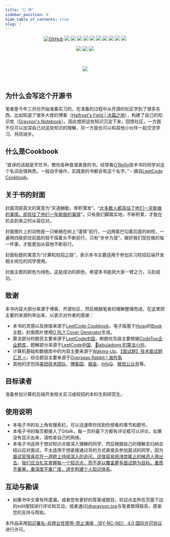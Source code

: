 ```yaml
---
title: "🍎 序"
sidebar_position: 0
hide_table_of_contents: true
slug: /
---
```


<p align='center'>
<a href="https://github.com/graysonwp/school-recruitment/blob/main/LICENSE"><img alt="GitHub" src="https://img.shields.io/github/license/graysonwp/school-recruitment?label=License"/></a>
<img src="https://img.shields.io/badge/build-passing-brightgreen.svg"/>
<img src="https://img.shields.io/badge/platform-%20iOS | Android | Mac | Web%20-ff69b4.svg"/>
<img src="https://img.shields.io/badge/language-Java-orange.svg"/>
<img src="https://img.shields.io/badge/made%20with-=1-blue.svg"/>
<a href="https://github.com/graysonwp/school-recruitment/pulls"><img src="https://img.shields.io/badge/PR-Welcome-brightgreen.svg"/></a>
<img src="https://img.shields.io/github/stars/graysonwp/school-recruitment?style=social"/>
<img src="https://img.shields.io/github/forks/graysonwp/school-recruitment?style=social"/>
<a href="https://github.com/graysonwp/school-recruitment"><img src="https://visitor-badge.laobi.icu/badge?page_id=graysonwp.school-recruitment"/></a>
<a href="https://github.com/graysonwp/school-recruitment/releases"><img src="https://img.shields.io/github/v/release/graysonwp/school-recruitment"/></a>
<a href="https://github.com/graysonwp/school-recruitment"><img src="https://img.shields.io/github/repo-size/graysonwp/school-recruitment"/></a>
</p>

<p align='center'>
<a href="https://www.grayson.top"><img src="https://img.shields.io/badge/Blog-Grayson-80d4f9.svg?style=flat"/></a>
<a href="https://unsplash.com/@graysonwp"><img src="https://img.shields.io/badge/Unsplash-Grayson-success.svg"/></a>
 <a href="https://www.zhihu.com/people/wei-peng-36-39"><img src="https://img.shields.io/badge/%E7%9F%A5%E4%B9%8E-@Grayson-fd6f32.svg?style=flat&colorA=0083ea"/></a>
</p>

<br/>

<p align='center'>
  <img src="/img/book-cover.png"/>
</p>
<br/>

## 为什么会写这个开源书

笔者是今年三月份开始准备实习的，在准备的过程中从开源的社区学到了很多东西，比如知道了很多大佬的博客（[Halfrost's Field | 冰霜之地](https://halfrost.com)），构建了自己的知识库（[Grayson's Notebook](https://notebook.grayson.top)）。因此想把这些知识沉淀下来，回馈社区，一方面不仅可以加深自己对这些知识的理解，另一方面也可以和其他小伙伴一起交流学习、共同进步。

## 什么是Cookbook

“直译的话就是烹饪书，教你各种食谱美食的书。经常看[O’Reilly](https://www.oreilly.com/products/books-videos.html)技术书的同学对这个名词会很熟悉。一般动手操作，实践类的书都会有这个名字。” - 摘自[LeetCode Cookbook](https://books.halfrost.com/leetcode)。

## 关于书的封面

封面顶部英文的寓意为“天道酬勤，厚积薄发”。“[大多数人都高估了他们一天能做的事情，却低估了他们一年能做的事情](https://github.com/wolverinn/Waking-Up)”。只有我们脚踏实地，不断积累，才能在机会到来之时从容应对。

封面图片上的动物是一只蜥蜴在树上“谨慎”前行，一边用尾巴勾着后面的树枝，一遍用四肢抓住前面的枝干探着头不断前行，只有“步步为营”，做好我们现在做的每一件事，才能更加从容地不断前行。

封面标题的寓意为“计算机校招之路”，表示本书主要适用于参加实习校招后端开发相关岗位的同学使用。

封面主题的颜色为绿色，这是成功的颜色，希望本书能祝大家一臂之力，马到成功。

## 致谢

本书内容大部分来源于博客、开源社区，然后根据笔者的理解整理而成，在这里把主要的来源列举出来，以表示对作者的感谢：

- 本书的灵感以及排版来源于[LeetCode Cookbook](https://books.halfrost.com/leetcode)，电子版基于[Hugo](https://gohugo.io)的[Book](https://themes.gohugo.io/themes/hugo-book)主题，封面图片使用[O RLY Cover Generator](https://dev.to/rly)生成。
- 算法部分的题目主要来源于[LeetCode中国](https://leetcode-cn.com)，刷题优先级主要根据[CodeTop企业题库](https://codetop.cc)，题解部分来源于[LeetCode中国](https://leetcode-cn.com)、[📖labuladong 的算法小抄](https://labuladong.gitbook.io/algo)。
- 计算机基础和数据库中的内容主要来源于[Waking-Up](https://github.com/wolverinn/Waking-Up)、[【面试题】技术面试题汇总 🔥](https://imageslr.com/2020/07/08/tech-interview.html)，综合题目主要来源于[Overseas Rabbit | 海外兔](https://osjobs.net)
- 其他的还包括[美团技术团队](https://tech.meituan.com)、[博客园](https://www.cnblogs.com)、[掘金](https://juejin.cn)、[InfoQ](https://www.infoq.cn)、[微信公众号](https://weixin.sogou.com)等。

## 目标读者

准备参加计算机后端开发相关实习或校招的本科生和研究生。

## 使用说明

- 本电子书的左上角有搜索栏，可以迅速帮你找到你想看的章节和题号。
- 本电子书的每页都接入了Gitalk，每一页的最下方都有评论框可以评论，如果没有显示出来，请检查自己的网络。
- 本电子书适用于想对知识点做深入理解的同学，然后根据自己的理解去归纳总结以应对面试，不太适用于想直接通过背的方式直接去参加面试的同学，因为[面试官很喜欢在一道题上持续深入的追问，这很容易把浅尝辄止的候选人筛出去](https://imageslr.com/2021/autumn-recruit.html)。[我们应当扎实掌握每一个知识点，而不是以覆盖更多面试题为目标。重质不重量，重深度不重广度，逐步构建个人知识体系](https://imageslr.com/2021/autumn-recruit.html)。

## 互动与勘误

- 如果书中文章有所遗漏，或者您有更好的答案或题目，欢迎点击所在页面下边的edit按钮进行评论和互动，或者通过[i@grayson.top](mailto:i@grayson.top)与笔者取得联系，感谢您的支持与帮助。

本作品采用[知识署名-非商业性使用-禁止演绎 （BY-NC-ND） 4.0 国际许可协议](https://creativecommons.org/licenses/by-nc-nd/4.0/legalcode.zh-Hans)进行许可。